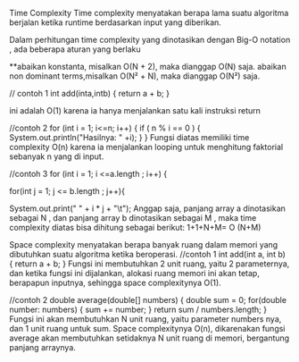 Time Complexity 
Time complexity menyatakan berapa lama suatu algoritma berjalan ketika runtime berdasarkan input yang diberikan.

Dalam perhitungan time complexity yang dinotasikan dengan Big-O notation , ada beberapa aturan yang berlaku

**abaikan konstanta, misalkan O(N + 2), maka dianggap O(N) saja.
abaikan non dominant terms,misalkan O(N² + N), maka dianggap O(N²) saja.

// contoh 1
int add(inta,intb) {
    return a + b;
}

ini adalah O(1) karena ia hanya menjalankan satu kali instruksi return

//contoh 2
 for (int i = 1; i<=n; i++) {
        if ( n % i == 0 ) 
        {
    System.out.println("Hasilnya: " +i);
        	}      }
Fungsi diatas memiliki time complexity O(n) karena ia menjalankan looping untuk menghitung faktorial sebanyak n yang di input.

//contoh 3
 for (int i = 1; i <=a.length ; i++) {
	 
 for(int j = 1; j <= b.length ; j++){
	 
 System.out.print(" " + i * j + "\t");
 Anggap saja, panjang array a dinotasikan sebagai N , dan panjang array b dinotasikan sebagai M , maka time complexity diatas bisa dihitung sebagai berikut:
1+1+N+M= O (N+M)


Space complexity menyatakan berapa banyak ruang dalam memori yang dibutuhkan suatu algoritma ketika beroperasi.
//contoh 1
int add(int a, int b) {
    return a + b;
}
Fungsi ini membutuhkan 2 unit ruang, yaitu 2 parameternya, dan ketika fungsi ini dijalankan, alokasi ruang memori ini akan tetap, berapapun inputnya, sehingga space complexitynya O(1).

//contoh 2
double average(double[] numbers) {
    double sum = 0;
    for(double number: numbers) {
        sum += number;
    }
    return sum / numbers.length;
}
Fungsi ini akan membutuhkan N unit ruang, yaitu parameter numbers nya, dan 1 unit ruang untuk sum. Space complexitynya O(n), dikarenakan fungsi average akan membutuhkan setidaknya N unit ruang di memori, bergantung panjang arraynya.
